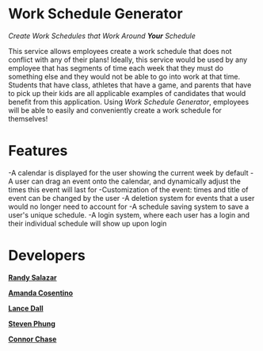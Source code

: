 # Work Schedule Generator

_Create Work Schedules that Work Around **Your** Schedule_

This service allows employees create a work schedule that does not conflict with any of their plans!
Ideally, this service would be used by any employee that has segments of time each week that they must do something else and they would not be able to go into work at that time.  Students that have class, athletes that have a game, and parents that have to pick up their kids are all applicable examples of candidates that would benefit from this application.
Using _Work Schedule Generator_, employees will be able to easily and conveniently create a work schedule for themselves!

# Features

-A calendar is displayed for the user showing the current week by default
-A user can drag an event onto the calendar, and dynamically adjust the times this event will last for
-Customization of the event: times and title of event can be changed by the user
-A deletion system for events that a user would no longer need to account for
-A schedule saving system to save a user's unique schedule.
-A login system, where each user has a login and their individual schedule will show up upon login

# Developers

  **[Randy Salazar](https://github.com/rjsalaz)**
  
  **[Amanda Cosentino](https://github.com/mandeezie)**
  
  **[Lance Dall](https://github.com/ldall2009)**
  
  **[Steven Phung](https://github.com/shphung)**
  
  **[Connor Chase](https://github.com/Hikaru5)**
